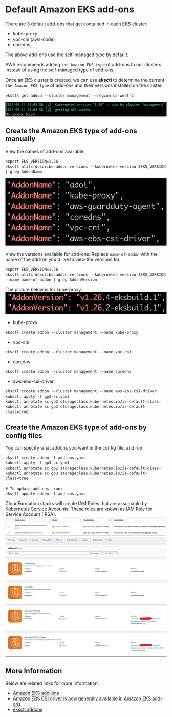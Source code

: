 # Default Amazon EKS add-ons

There are 3 default add-ons that get contained in each EKS cluster:
+ kube-proxy
+ vpc-cni (aws-node)
+ coredns

The above add-ons use the self-managed type by default.

AWS recommends adding `the Amazon EKS type` of add-ons to our clusters instead of using the self-managed type of add-ons.

Once an EKS cluster is created, we can use **eksctl** to determine the current `the Amazon EKS type` of add-ons and their versions installed on the cluster.
```
eksctl get addon --cluster management --region us-west-2
```
![alt text](pictures/aws-eks-add-ons1.png)

## Create the Amazon EKS type of add-ons manually
View the names of add-ons available:
```
export EKS_VERSION=1.26
eksctl utils describe-addon-versions --kubernetes-version $EKS_VERSION | grep AddonName
```
![alt text](pictures/aws-eks-add-ons2.png)

View the versions available for add-ons. Replace `name-of-addon` with the name of the add-on you'd like to view the versions for.
```
export EKS_VERSION=1.26
eksctl utils describe-addon-versions --kubernetes-version $EKS_VERSION --name name-of-addon | grep AddonVersion
```
The picture below is for kube-proxy:
![alt text](pictures/aws-eks-add-ons3.png)


+ kube-proxy
```
eksctl create addon --cluster management --name kube-proxy
```

+ vpc-cni
```
eksctl create addon --cluster management --name vpc-cni
```

+ coredns
```
eksctl create addon --cluster management --name coredns
```

+ aws-ebs-csi-driver
```
eksctl create addon --cluster management --name aws-ebs-csi-driver
kubectl apply -f gp3-sc.yaml
kubectl annotate sc gp2 storageclass.kubernetes.io/is-default-class-
kubectl annotate sc gp3 storageclass.kubernetes.io/is-default-class=true
```

## Create the Amazon EKS type of add-ons by config files
You can specify what addons you want in the config file, and run:

```
eksctl create addon -f add-ons.yaml
kubectl apply -f gp3-sc.yaml
kubectl annotate sc gp2 storageclass.kubernetes.io/is-default-class-
kubectl annotate sc gp3 storageclass.kubernetes.io/is-default-class=true

# To update add-ons, run:
eksctl update addon -f add-ons.yaml
```

CloudFormation stacks will create IAM Roles that are assumable by Kubernetes Service Accounts. These roles are known as IAM Role for Service Account (IRSA).
![alt text](pictures/aws-eks-add-ons4.png)
![alt text](pictures/aws-eks-add-ons5.png)

## More Information
Below are related links for more information:

* [Amazon EKS add-ons](https://docs.aws.amazon.com/eks/latest/userguide/eks-add-ons.html)
* [Amazon EBS CSI driver is now generally available in Amazon EKS add-ons](https://aws.amazon.com/blogs/containers/amazon-ebs-csi-driver-is-now-generally-available-in-amazon-eks-add-ons/)
* [eksctl addons](https://eksctl.io/usage/addons/)
